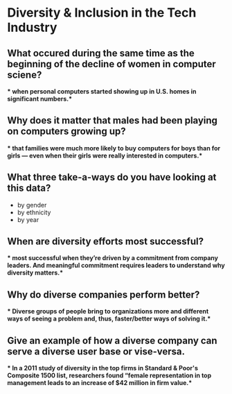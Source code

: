 # Diversity & Inclusion in the Tech Industry

## What occured during the same time as the beginning of the decline of women in computer sciene?

__* when personal computers started showing up in U.S. homes in significant numbers.*__

## Why does it matter that males had been playing on computers growing up?

__* that families were much more likely to buy computers for boys than for girls — even when their girls were really interested in computers.*__

## What three take-a-ways do you have looking at this data?

* by gender 
* by ethnicity
* by year


## When are diversity efforts most successful?

__* most successful when they’re driven by a commitment from company leaders. And meaningful commitment requires leaders to understand why diversity matters.*__

## Why do diverse companies perform better?

__* Diverse groups of people bring to organizations more and different ways of seeing a problem and, thus, faster/better ways of solving it.*__

## Give an example of how a diverse company can serve a diverse user base or vise-versa.

__* In a 2011 study of diversity in the top firms in Standard & Poor's Composite 1500 list, researchers found “female representation in top management leads to an increase of $42 million in firm value.*__